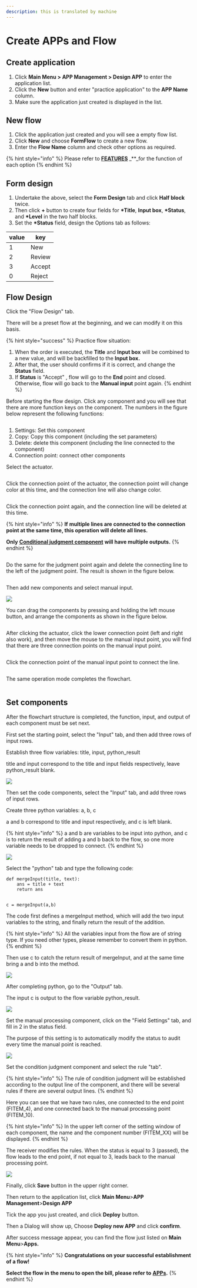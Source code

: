 ```yaml
---
description: this is translated by machine
---
```


# Create APPs and Flow

## Create application

1. Click **Main Menu > APP Management > Design APP** to enter the application list.
2. Click the **New** button and enter "practice application" to the **APP Name** column.
3. Make sure the application just created is displayed in the list.

## New flow

1. Click the application just created and you will see a empty flow list.
2. Click **New** and choose **FormFlow** to create a new flow.
3. Enter the **Flow Name** column and check other options as required.

{% hint style="info" %}
Please refer to [**FEATURES**](../5/6.md#xin-jian-bian-ji-liu-cheng-ye-mian-can-shu-she-ding) _\*\*_for the function of each option
{% endhint %}

## Form design

1. Undertake the above, select the **Form Design** tab and click **Half block** twice.
2. Then click **+** button to create four fields for **\*Title**, **Input box**, **\*Status**, and **\*Level** in the two half blocks.
3. Set the **\*Status** field, design the Options tab as follows:

| value | key    |
| ----- | ------ |
| 1     | New    |
| 2     | Review |
| 3     | Accept |
| 0     | Reject |

## Flow Design

Click the "Flow Design" tab.

There will be a preset flow at the beginning, and we can modify it on this basis.

{% hint style="success" %}
Practice flow situation:

1. When the order is executed, the **Title** and **Input box** will be combined to a new value, and will be backfilled to the **Input box.**
2. After that, the user should confirms if it is correct, and change the **Status** field.
3. If **Status** is "Accept" , flow will go to the **End** point and closed. Otherwise, flow will go back to the **Manual input** point again.
{% endhint %}

Before starting the flow design. Click any component and you will see that there are more function keys on the component. The numbers in the figure below represent the following functions:

<figure><img src="../.gitbook/assets/exucute.png" alt=""><figcaption></figcaption></figure>

1. Settings: Set this component
2. Copy: Copy this component (including the set parameters)
3. Delete: delete this component (including the line connected to the component)
4. Connection point: connect other components

Select the actuator.

<figure><img src="../.gitbook/assets/exucute1.png" alt=""><figcaption></figcaption></figure>

Click the connection point of the actuator, the connection point will change color at this time, and the connection line will also change color.

<figure><img src="../.gitbook/assets/exucute2.png" alt=""><figcaption></figcaption></figure>

Click the connection point again, and the connection line will be deleted at this time.

{% hint style="info" %}
**If** **multiple lines are connected to the connection point at the same time, this operation will delete all lines.**

**Only** [**Conditional judgment component**](../5/6.md#liu-cheng-lie-biao) **will have multiple outputs.**
{% endhint %}

<figure><img src="../.gitbook/assets/exucute3.png" alt=""><figcaption></figcaption></figure>

Do the same for the judgment point again and delete the connecting line to the left of the judgment point. The result is shown in the figure below.

<figure><img src="../.gitbook/assets/exucute4.png" alt=""><figcaption></figcaption></figure>

Then add new components and select manual input.

![](../.gitbook/assets/exucute10.png)

You can drag the components by pressing and holding the left mouse button, and arrange the components as shown in the figure below.

<figure><img src="../.gitbook/assets/exucute5.png" alt=""><figcaption></figcaption></figure>

After clicking the actuator, click the lower connection point (left and right also work), and then move the mouse to the manual input point, you will find that there are three connection points on the manual input point.

<figure><img src="../.gitbook/assets/exucute6.png" alt=""><figcaption></figcaption></figure>

Click the connection point of the manual input point to connect the line.

<figure><img src="../.gitbook/assets/exucute7.png" alt=""><figcaption></figcaption></figure>

The same operation mode completes the flowchart.

<figure><img src="../.gitbook/assets/exucute8.png" alt=""><figcaption></figcaption></figure>

## Set components

After the flowchart structure is completed, the function, input, and output of each component must be set next.

First set the starting point, select the "Input" tab, and then add three rows of input rows.

Establish three flow variables: title, input, python\_result

title and input correspond to the title and input fields respectively, leave python\_result blank.

![](../.gitbook/assets/exucute11.png)

Then set the code components, select the "Input" tab, and add three rows of input rows.

Create three python variables: a, b, c

a and b correspond to title and input respectively, and c is left blank.

{% hint style="info" %}
a and b are variables to be input into python, and c is to return the result of adding a and b back to the flow, so one more variable needs to be dropped to connect.
{% endhint %}

![](../.gitbook/assets/exucute12.png)

Select the "python" tab and type the following code:

```
def mergeInput(title, text):
    ans = title + text
    return ans


c = mergeInput(a,b)
```

The code first defines a mergeInput method, which will add the two input variables to the string, and finally return the result of the addition.

{% hint style="info" %}
All the variables input from the flow are of string type. If you need other types, please remember to convert them in python.
{% endhint %}

Then use c to catch the return result of mergeInput, and at the same time bring a and b into the method.

![](../.gitbook/assets/exucute13.png)

After completing python, go to the "Output" tab.

The input c is output to the flow variable python\_result.

![](../.gitbook/assets/exucute14.png)

Set the manual processing component, click on the "Field Settings" tab, and fill in 2 in the status field.

The purpose of this setting is to automatically modify the status to audit every time the manual point is reached.

![](../.gitbook/assets/exucute15.png)

Set the condition judgment component and select the rule "tab".

{% hint style="info" %}
The rule of condition judgment will be established according to the output line of the component, and there will be several rules if there are several output lines.
{% endhint %}

Here you can see that we have two rules, one connected to the end point (FITEM\_4), and one connected back to the manual processing point (FITEM\_10).

{% hint style="info" %}
In the upper left corner of the setting window of each component, the name and the component number (FITEM\_XX) will be displayed.
{% endhint %}

The receiver modifies the rules. When the status is equal to 3 (passed), the flow leads to the end point, if not equal to 3, leads back to the manual processing point.

![](../.gitbook/assets/exucute16.png)

Finally, click **Save** button in the upper right corner.

Then return to the application list, click **Main Menu**>**APP Management**>**Design APP**

Tick the app you just created, and click **Deploy** button.

Then a Dialog will show up, Choose **Deploy new APP** and click **confirm**.

After success message appear, you can find the flow just listed on **Main Menu**>**Apps.**

{% hint style="info" %}
**Congratulations on your successful establishment of a flow!**

**Select the flow in the menu to open the bill, please refer to** [**APPs**](../5/7.md)**.**
{% endhint %}
